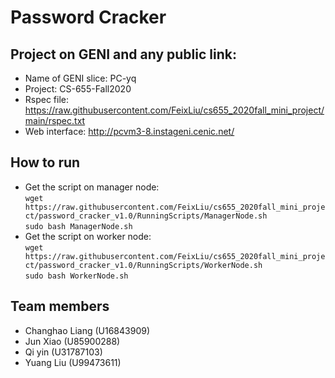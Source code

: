 # Password Cracker

## Project on GENI and any public link: 
- Name of GENI slice: PC-yq
- Project: CS-655-Fall2020
- Rspec file: https://raw.githubusercontent.com/FeixLiu/cs655_2020fall_mini_project/main/rspec.txt 
- Web interface: http://pcvm3-8.instageni.cenic.net/


## How to run
- Get the script on manager node: 
    <br>```wget https://raw.githubusercontent.com/FeixLiu/cs655_2020fall_mini_project/password_cracker_v1.0/RunningScripts/ManagerNode.sh```
    <br>```sudo bash ManagerNode.sh```
- Get the script on worker node: 
    <br>```wget https://raw.githubusercontent.com/FeixLiu/cs655_2020fall_mini_project/password_cracker_v1.0/RunningScripts/WorkerNode.sh```
    <br>```sudo bash WorkerNode.sh```

## Team members
- Changhao Liang (U16843909)
- Jun Xiao (U85900288)
- Qi yin (U31787103)
- Yuang Liu (U99473611)
